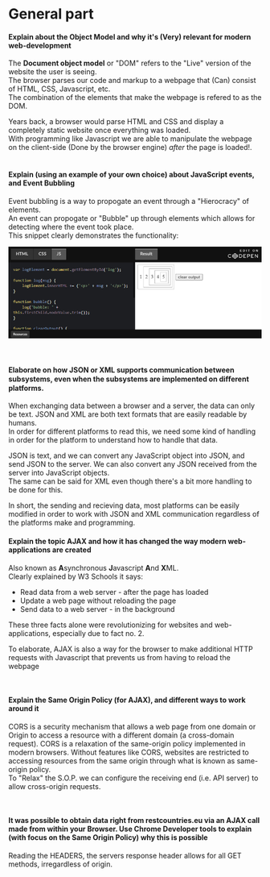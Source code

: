 # General part

#### Explain about the Object Model and why it's (Very) relevant for modern web-development
The **Document object model** or "DOM" refers to the "Live" version of the website the user is seeing.  
The browser parses our code and markup to a webpage that (Can) consist of HTML, CSS, Javascript, etc.  
The combination of the elements that make the webpage is refered to as the DOM.  
  
Years back, a browser would parse HTML and CSS and display a completely static website once everything was loaded.  
With programming like Javascript we are able to manipulate the webpage on the client-side (Done by the browser engine) *after* the page is loaded!.  
<br>  

#### Explain (using an example of your own choice) about JavaScript events, and Event Bubbling
Event bubbling is a way to propogate an event through a "Hierocracy" of elements.  
An event can propogate or "Bubble" up through elements which allows for detecting where the event took place.  
This snippet clearly demonstrates the functionality:
  
[<img src="/codepen.png">](https://codepen.io/grevmivlos/pen/ExKqLvr)
  
<br>

#### Elaborate on how JSON or XML supports communication between subsystems, even when the subsystems are implemented on diﬀerent platforms.
When exchanging data between a browser and a server, the data can only be text. JSON and XML are both text formats that are easily readable by humans.  
In order for different platforms to read this, we need some kind of handling in order for the platform to understand how to handle that data.  
  
JSON is text, and we can convert any JavaScript object into JSON, and send JSON to the server.
We can also convert any JSON received from the server into JavaScript objects.  
The same can be said for XML even though there's a bit more handling to be done for this.  
  
In short, the sending and recieving data, most platforms can be easily modified in order to work with JSON and XML communication regardless of the platforms make and programming.
<br>

#### Explain the topic AJAX and how it has changed the way modern web-applications are created
Also known as **A**synchronous **J**avascript **A**nd **X**ML.  
Clearly explained by W3 Schools it says:

- Read data from a web server - after the page has loaded
- Update a web page without reloading the page
- Send data to a web server - in the background

These three facts alone were revolutionizing for websites and web-applications, especially due to fact no. 2.  
  
To elaborate, AJAX is also a way for the browser to make additional HTTP requests with Javascript that prevents us from having to reload the webpage

<br>

#### Explain the Same Origin Policy (for AJAX), and different ways to work around it
CORS is a security mechanism that allows a web page from one domain or Origin to access a resource with a different domain (a cross-domain request). CORS is a relaxation of the same-origin policy implemented in modern browsers. Without features like CORS, websites are restricted to accessing resources from the same origin through what is known as same-origin policy.  
To "Relax" the S.O.P. we can configure the receiving end (i.e. API server) to allow cross-origin requests.

<br>

#### It was possible to obtain data right from restcountries.eu via an AJAX call made from within your Browser. Use Chrome Developer tools to explain (with focus on the Same Origin Policy) why this is possible
Reading the HEADERS, the servers response header allows for all GET methods, irregardless of origin.
